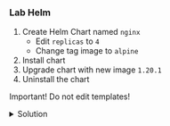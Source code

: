 ### Lab Helm 

1. Create Helm Chart named `nginx`
    - Edit `replicas` to `4`
    - Change tag image to `alpine`
1. Install chart
1. Upgrade chart with new image `1.20.1`
1. Uninstall the chart

Important! Do not edit templates!

<details close>
<summary> Solution</summary>
<br>
### Solution

#### 1 - Create and update chart 

```sh
helm create nginx
```
```
#Edit values.yaml
# repository: registry.sighup.io/workshop/sighup/nginx
# replicaCount: 4
# tag: "alpine"
```
#### 2 - Install `nginx` 
```
helm install nginx ./nginx
```
#### 3 - Upgrade `nginx` 
```sh
#Edit values.yaml
# tag: "1.20.1"
helm upgrade nginx ./nginx/
```
#### 4 - Delete resources
```sh
helm uninstall nginx
```

